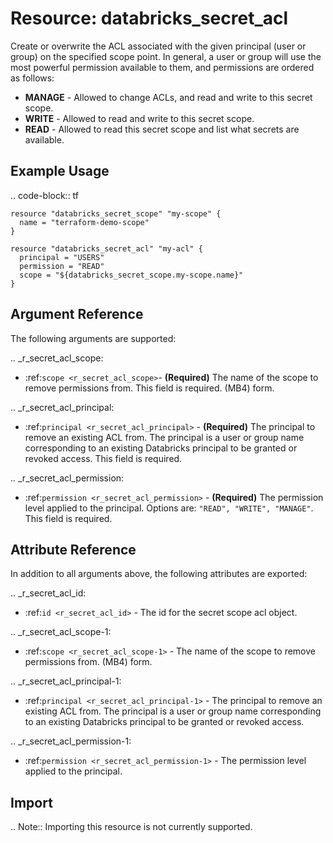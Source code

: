 # Resource: databricks_secret_acl

Create or overwrite the ACL associated with the given principal (user or group) on the specified scope point. 
In general, a user or group will use the most powerful permission available to them, and 
permissions are ordered as follows:

* **MANAGE** - Allowed to change ACLs, and read and write to this secret scope.
* **WRITE** - Allowed to read and write to this secret scope.
* **READ** - Allowed to read this secret scope and list what secrets are available.

## Example Usage

.. code-block:: tf

    resource "databricks_secret_scope" "my-scope" {
      name = "terraform-demo-scope"
    }
    
    resource "databricks_secret_acl" "my-acl" {
      principal = "USERS"
      permission = "READ"
      scope = "${databricks_secret_scope.my-scope.name}"
    }

## Argument Reference

The following arguments are supported:

.. _r_secret_acl_scope:
* :ref:`scope <r_secret_acl_scope>`- **(Required)** The name of the scope to remove permissions from. This field is required. 
(MB4) form.

.. _r_secret_acl_principal:
* :ref:`principal <r_secret_acl_principal>` - **(Required)** The principal to remove an existing ACL from. The principal is a user 
or group name corresponding to an existing Databricks principal to be granted or revoked access. This field is required. 

.. _r_secret_acl_permission:
* :ref:`permission <r_secret_acl_permission>` - **(Required)** The permission level applied to the principal. 
Options are: `"READ", "WRITE", "MANAGE"`. This field is required.

## Attribute Reference

In addition to all arguments above, the following attributes are exported:

.. _r_secret_acl_id:
* :ref:`id <r_secret_acl_id>` - The id for the secret scope acl object.

.. _r_secret_acl_scope-1:
* :ref:`scope <r_secret_acl_scope-1>` - The name of the scope to remove permissions from.
(MB4) form.

.. _r_secret_acl_principal-1:
* :ref:`principal <r_secret_acl_principal-1>` - The principal to remove an existing ACL from. The principal is a user 
or group name corresponding to an existing Databricks principal to be granted or revoked access.  

.. _r_secret_acl_permission-1:
* :ref:`permission <r_secret_acl_permission-1>` - The permission level applied to the principal. 

## Import

.. Note:: Importing this resource is not currently supported.
